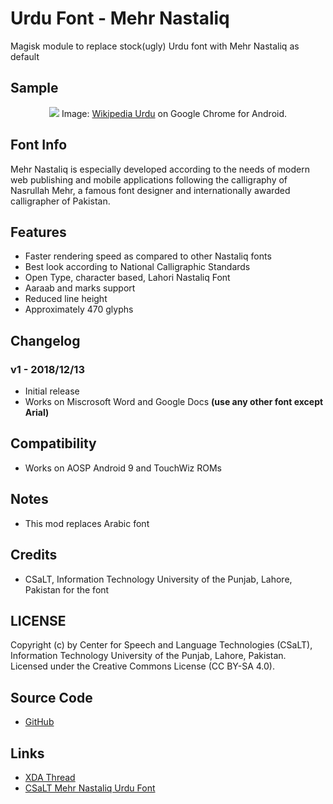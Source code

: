 # Urdu Font - Mehr Nastaliq
Magisk module to replace stock(ugly) Urdu font with Mehr Nastaliq as default

## Sample
<div align="center">
<img src="https://github.com/kamilmirza/magisk-fonts-samples/raw/master/Urdu-MehrNastaliq.png">
Image: <a href="https://ur.wikipedia.org/wiki/%D8%A7%D8%B1%D8%AF%D9%88">Wikipedia Urdu</a> on Google Chrome for Android.</div>

## Font Info
Mehr Nastaliq is especially developed according to the needs of modern web publishing and mobile applications following the calligraphy of Nasrullah Mehr, a famous font designer and internationally awarded calligrapher of Pakistan.

## Features
* Faster rendering speed as compared to other Nastaliq fonts
* Best look according to National Calligraphic Standards
* Open Type, character based, Lahori Nastaliq Font
* Aaraab and marks support
* Reduced line height
* Approximately 470 glyphs

## Changelog
### v1 - 2018/12/13
* Initial release
* Works on Miscrosoft Word and Google Docs **(use any other font except Arial)**

## Compatibility
* Works on AOSP Android 9 and TouchWiz ROMs

## Notes
* This mod replaces Arabic font

## Credits
* CSaLT, Information Technology University of the Punjab, Lahore, Pakistan for the font

## LICENSE
Copyright (c) by Center for Speech and Language Technologies (CSaLT), Information Technology University of the Punjab, Lahore, Pakistan. Licensed under the Creative Commons License (CC BY-SA 4.0).

## Source Code
* [GitHub](https://github.com/Magisk-Modules-Repo/Urdu-MehrNastaliq-font)

## Links
* [XDA Thread]()
* [CSaLT Mehr Nastaliq Urdu Font](http://csalt.itu.edu.pk/urdufont/)
